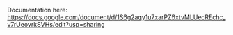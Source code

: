 Documentation here: https://docs.google.com/document/d/1S6g2aqy1u7xarPZ6xtvMLUecREchc_v7rUeovrkSVHs/edit?usp=sharing
